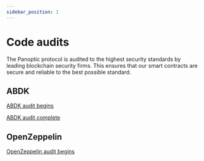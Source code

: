 ```yaml
---
sidebar_position: 1
---
```


# Code audits
The Panoptic protocol is audited to the highest security standards by leading blockchain security firms.
This ensures that our smart contracts are secure and reliable to the best possible standard.

## ABDK
[ABDK audit begins](https://www.panoptic.xyz/blog-posts/panoptic-x-abdk)

[ABDK audit complete](https://www.panoptic.xyz/blog-posts/abdk-completes-panoptic-audit)

## OpenZeppelin
[OpenZeppelin audit begins](https://www.panoptic.xyz/blog-posts/panoptic-x-openzeppelin)
